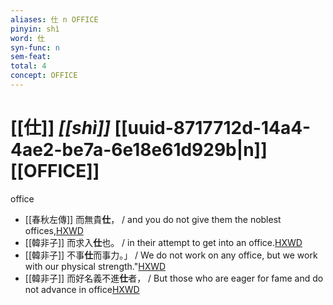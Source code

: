 ```yaml
---
aliases: 仕 n OFFICE
pinyin: shì
word: 仕
syn-func: n
sem-feat: 
total: 4
concept: OFFICE 
---
```

# [[仕]] *[[shì]]*  [[uuid-8717712d-14a4-4ae2-be7a-6e18e61d929b|n]] [[OFFICE]]
office
 - [[春秋左傳]] 而無貴**仕**， / and you do not give them the noblest offices,[HXWD](https://hxwd.org/textview.html?location=KR1e0001_tls_005-362a.15)
 - [[韓非子]] 而求入**仕**也。 / in their attempt to get into an office.[HXWD](https://hxwd.org/textview.html?location=KR3c0005_tls_033-60a.11)
 - [[韓非子]] 不事**仕**而事力。」 / We do not work on any office, but we work with our physical strength."[HXWD](https://hxwd.org/textview.html?location=KR3c0005_tls_034-33a.12)
 - [[韓非子]] 而好名義不進**仕**者， / But those who are eager for fame and do not advance in office[HXWD](https://hxwd.org/textview.html?location=KR3c0005_tls_045-6a.4)